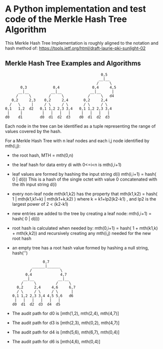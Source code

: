 # A Python implementation and test code of the Merkle Hash Tree Algorithm

This Merkle Hash Tree Implementation is roughly aligned to the notation and
hash method of: https://tools.ietf.org/html/draft-laurie-pki-sunlight-02 
       
## Merkle Hash Tree Examples and Algorithms 

                                                0,5
                                               __|__
                                              /     \
           0,3            0,4               0,4     4,5   
          __|__          __|__             __|__     |
         /     \        /     \           /     \   d4
       0,2     2,3    0,2     2,4       0,2     2,4
      /   \     |     / \     / \       / \     / \
    0,1   1,2  d2   0,1 1,2 2,3 3,4   0,1 1,2 2,3 3,4
     |     |         |   |   |   |     |   |   |   |
    d0    d1        d0  d1  d2  d3    d0  d1  d2  d3
    
Each node in the tree can be identified as a tuple representing the range
of values covered by the hash.
   
For a Merkle Hash Tree with n leaf nodes and each i,j node
identified by mth(i,j):

- the root hash, MTH = mth(0,n)
- the leaf hash for data entry di with 0<=i<n is mth(i,i+1)
- leaf values are formed by hashing the input string d(i)
        mth(i,i+1) = hash( 0 | d(i))
        This is a hash of the single octet with value 0 concatenated with the ith input string d(i)
- every non-leaf node mth(k1,k2) has the property that
        mth(k1,k2) = hash( 1 | mth(k1,k1+k) | mth(k1+k,k2) )
        where k = k1+lp2(k2-k1) , and lp2 is the largest power of 2 < (k2-k1)
- new entries are added to the tree by creating a leaf node:
      mth(i,i+1) = hash( 0 | d(i))
- root hash is calculated when needed by:
        mth(0,i+1) = hash( 1 + mth(k1,k) + mth(k,k2))
        and recursively creating any mth(i,j) needed for the new root hash
- an empty tree has a root hash value formed by hashing a null string, hash('')
      
                    0,7
               ______|______
              /             \   
            0,4             4,7           
           __|__           __|__
          /     \         /     \
        0,2     2,4     4,6     6,7
        / \     / \     / \      |
      0,1 1,2 2,3 3,4 4,5 5,6   d6
       |   |   |   |   |   |
      d0  d1  d2  d3  d4  d5  
   
- The audit path for d0 is [mth(1,2), mth(2,4), mth(4,7)]
- The audit path for d3 is [mth(2,3), mth(0,2), mth(4,7)]
- The audit path for d4 is [mth(5,6), mth(6,7), mth(0,4)]
- The audit path for d6 is [mth(4,6), mth(0,4)]
